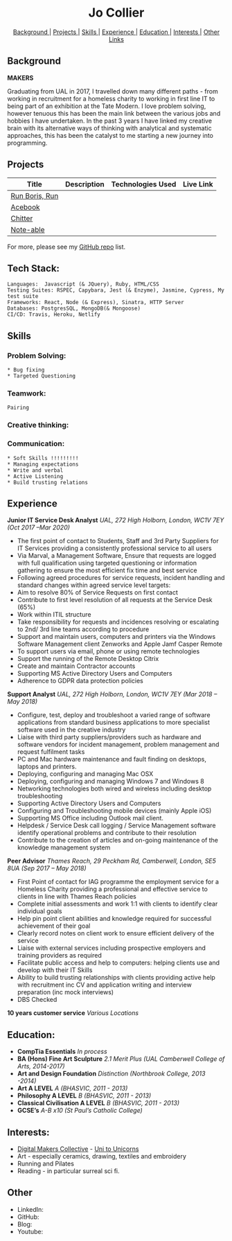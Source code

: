 <h1 align="center">Jo Collier</h1>

<div align="center">
    
[Background ](#background) | 
[Projects ](#projects) | 
[Skills ](#skills) | 
[Experience ](#experience) | 
[Education ](#education) | 
[Interests ](#interests) |
[Other Links](#other)

</div>


## Background 
 
**MAKERS** 
 
Graduating from UAL in 2017, I travelled down many different paths - from working in recruitment for a homeless charity to working in first line IT to being part of an exhibition at the Tate Modern. I love problem solving, however tenuous this has been the main link between the various jobs and hobbies I have undertaken. In the past 3 years I have linked my creative brain with its alternative ways of thinking with analytical and systematic approaches, this has been the catalyst to me starting a new journey into programming. 

## Projects
| Title | Description | Technologies Used | Live Link |
|--|--|--|--|
[Run Boris, Run]()|
[Acebook]()|
[Chitter]()| 
[Note-able]()|

For more, please see my [GitHub repo](https://github.com/collier-jo?tab=repositories) list.


## Tech Stack:
```
Languages:  Javascript (& JQuery), Ruby, HTML/CSS 
Testing Suites: RSPEC, Capybara, Jest (& Enzyme), Jasmine, Cypress, My test suite   
Frameworks: React, Node (& Express), Sinatra, HTTP Server
Databases: PostgresSQL, MongoDB(& Mongoose)
CI/CD: Travis, Heroku, Netlify 
```

## Skills

### Problem Solving:
	* Bug fixing 
	* Targeted Questioning
	
### Teamwork:
	Pairing 

### Creative thinking: 

### Communication: 
	* Soft Skills !!!!!!!!! 
	* Managing expectations 
	* Write and verbal 
	* Active Listening 
	* Build trusting relations 
	
	
## Experience 

**Junior IT Service Desk Analyst**
*UAL, 272 High Holborn, London, WC1V 7EY (Oct 2017 –Mar 2020)*

- The first point of contact to Students, Staff and 3rd Party Suppliers for IT Services providing a consistently professional service to all users
- Via Marval, a Management Software, Ensure that requests are logged with full qualification using targeted questioning or information gathering to ensure the most efficient fix time and best service
- Following agreed procedures for service requests, incident handling and standard changes within agreed service level targets:
- Aim to resolve 80% of Service Requests on first contact
- Contribute to first level resolution of all requests at the Service Desk (65%)
- Work within ITIL structure 
- Take responsibility for requests and incidences resolving or escalating to 2nd/ 3rd line teams according to procedure
- Support and maintain users, computers and printers via the Windows Software Management client Zenworks and Apple Jamf Casper Remote 
- To support users via email, phone or using remote technologies 
- Support the running of the Remote Desktop Citrix 
- Create and maintain Contractor accounts 
- Supporting MS Active Directory Users and Computers
- Adherence to GDPR data protection policies

**Support Analyst** 
*UAL, 272 High Holborn, London, WC1V 7EY (Mar 2018 – May 2018)*

- Configure, test, deploy and troubleshoot a varied range of software applications from standard business applications to more specialist software used in the creative industry
- Liaise with third party suppliers/providers such as hardware and software vendors for incident management, problem management and request fulfilment tasks
- PC and Mac hardware maintenance and fault finding on desktops, laptops and printers. 
- Deploying, configuring and managing Mac OSX 
- Deploying, configuring and managing Windows 7 and Windows 8 
- Networking technologies both wired and wireless including desktop troubleshooting
- Supporting Active Directory Users and Computers 
- Configuring and Troubleshooting mobile devices (mainly Apple iOS)
- Supporting MS Office including Outlook mail client.
- Helpdesk / Service Desk call logging / Service Management software
identify operational problems and contribute to their resolution
- Contribute to the creation of articles and on-going maintenance of the knowledge management system


**Peer Advisor**
*Thames Reach, 29 Peckham Rd, Camberwell, London, SE5 8UA (Sep 2017 – May 2018)*

- First Point of contact for IAG programme the employment service for a Homeless Charity providing a professional and effective service to clients in line with Thames Reach policies
- Complete initial assessments and work 1:1 with clients to identify clear individual goals
- Help pin point client abilities and knowledge required for successful achievement of their goal
- Clearly record notes on client work to ensure efficient delivery of the service
- Liaise with external services including prospective employers and training providers as required
- Facilitate public access and help to computers: helping clients use and develop with their IT Skills
- Ability to build trusting relationships with clients providing active help with recruitment inc CV and application writing and interview preparation (inc mock interviews)
- DBS Checked


**10 years customer service**
*Various Locations* 

## Education: 

* **CompTia Essentials** *In process*
* **BA (Hons) Fine Art Sculpture** *2.1 Merit Plus (UAL Camberwell College of Arts, 2014-2017)*
* **Art and Design Foundation** *Distinction (Northbrook College, 2013 -2014)*
* **Art A LEVEL** *A (BHASVIC, 2011 - 2013)*
* **Philosophy A LEVEL** *B (BHASVIC, 2011 - 2013)*
* **Classical Civilisation A LEVEL** *B (BHASVIC, 2011 - 2013)*
* **GCSE’s** *A-B x10 (St Paul’s Catholic College)* 

## Interests:
* [Digital Makers Collective]() - [Uni to Unicorns](https://www.tate.org.uk/whats-on/tate-modern/tate-exchange/workshop/uni-unicorns)
* Art - especially ceramics, drawing, textiles and embroidery  
* Running and Pilates 
* Reading - in particular surreal sci fi. 

## Other
- LinkedIn:
- GitHub:
- Blog: 
- Youtube:
